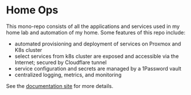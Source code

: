 # Home Ops

This mono-repo consists of all the applications and services used in my home lab and automation of my home. Some features of this repo include:

- automated provisioning and deployment of services on Proxmox and K8s cluster
- select services from k8s cluster are exposed and accessible via the Internet; secured by Cloudflare tunnel
- service configuration and secrets are managed by a 1Password vault
- centralized logging, metrics, and monitoring

See the [documentation site](https://docs.smith-simms.family) for more details.
